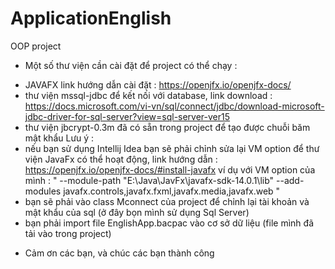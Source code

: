 # ApplicationEnglish
OOP project
- Một số thư viện cần cài đặt để project có thể chạy :
+ JAVAFX link hướng dẫn cài đặt : https://openjfx.io/openjfx-docs/
+ thư viện mssql-jdbc để kết nối với database, link download : https://docs.microsoft.com/vi-vn/sql/connect/jdbc/download-microsoft-jdbc-driver-for-sql-server?view=sql-server-ver15
+ thư viện jbcrypt-0.3m đã có sẵn trong project để tạo được chuỗi băm mật khẩu
Lưu ý : 
+ nếu bạn sử dụng Intellij Idea  bạn sẽ phải chỉnh sửa lại VM option để thư viện JavaFx có thể hoạt động, link hướng dẫn : https://openjfx.io/openjfx-docs/#install-javafx
ví dụ với VM option của mình : " --module-path "E:\Java\JavFx\javafx-sdk-14.0.1\lib" --add-modules javafx.controls,javafx.fxml,javafx.media,javafx.web "
+ bạn sẽ phải vào class Mconnect của project để chỉnh lại tài khoản và mật khẩu của sql (ở đây bọn mình sử dụng Sql Server)
+ bạn phải import file EnglishApp.bacpac vào cơ sở dữ liệu (file mình đã tải vào trong project)
- Cảm ơn các bạn, và chúc các bạn thành công
